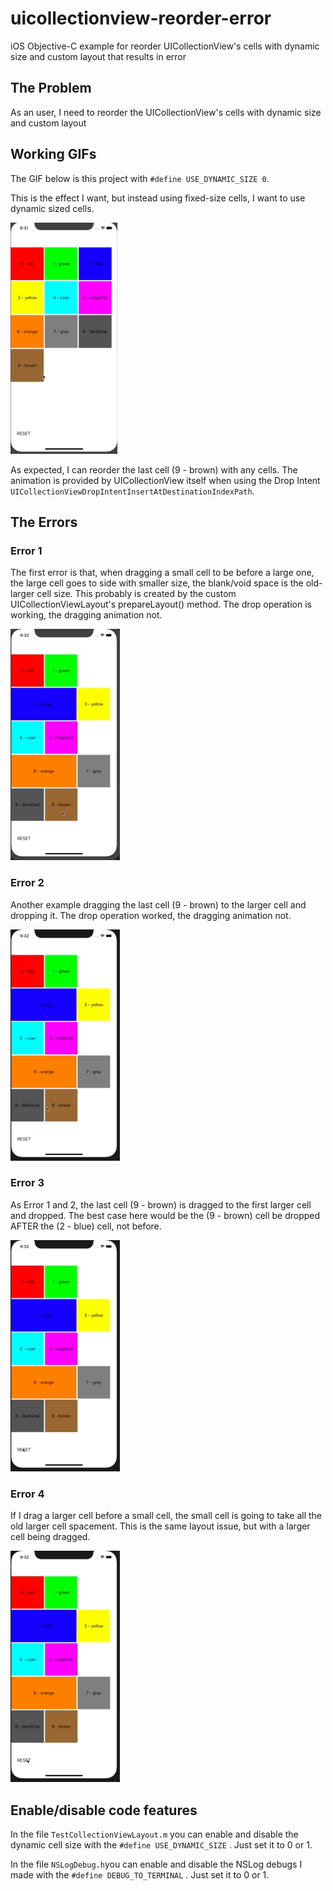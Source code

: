# uicollectionview-reorder-error
iOS Objective-C example for reorder UICollectionView's cells with dynamic size and custom layout that results in error

## The Problem

  As an user, I need to reorder the UICollectionView's cells with dynamic size and custom layout


## Working GIFs

The GIF below is this project with ```#define USE_DYNAMIC_SIZE 0```.

This is the effect I want, but instead using fixed-size cells, I want to use dynamic sized cells.

![](screenshots/reorder-same-size-working.gif)

As expected, I can reorder the last cell (9 - brown) with any cells. The animation is provided by UICollectionView itself when using the Drop Intent ```UICollectionViewDropIntentInsertAtDestinationIndexPath```.


## The Errors

### Error 1

The first error is that, when dragging a small cell to be before a large one, the large cell goes to side with smaller size, the blank/void space is the old-larger cell size.
This probably is created by the custom UICollectionViewLayout's prepareLayout() method.
The drop operation is working, the dragging animation not.

![](screenshots/reorder-dynamic-size-error-01.gif)


### Error 2

Another example dragging the last cell (9 - brown) to the larger cell and dropping it.
The drop operation worked, the dragging animation not.

![](screenshots/reorder-dynamic-size-error-02.gif)


### Error 3

As Error 1 and 2, the last cell (9 - brown) is dragged to the first larger cell and dropped.
The best case here would be the (9 - brown) cell be dropped AFTER the (2 - blue) cell, not before.

![](screenshots/reorder-dynamic-size-error-03.gif)


### Error 4

If I drag a larger cell before a small cell, the small cell is going to take all the old larger cell spacement.
This is the same layout issue, but with a larger cell being dragged.

![](screenshots/reorder-dynamic-size-error-04.gif)


## Enable/disable code features

In the file ```TestCollectionViewLayout.m``` you can enable and disable the dynamic cell size with the ```#define USE_DYNAMIC_SIZE``` . Just set it to 0 or 1.

In the file ```NSLogDebug.h```you can enable and disable the NSLog debugs I made with the ```#define DEBUG_TO_TERMINAL``` . Just set it to 0 or 1.
